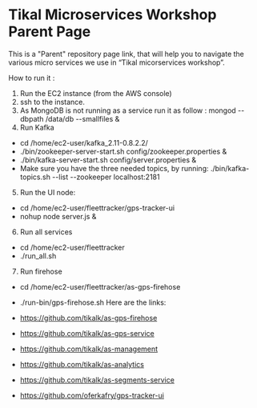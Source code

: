 # Tikal Microservices Workshop Parent Page

This is a "Parent" repository page link, that will help you to navigate the various micro services we use in “Tikal micorservices workshop”.

How to run it :

1. Run the EC2 instance (from the AWS console)
2. ssh to the instance.
3. As MongoDB is not running as a service run it as follow : mongod --dbpath /data/db --smallfiles &
4. Run Kafka
  * cd /home/ec2-user/kafka_2.11-0.8.2.2/
  * ./bin/zookeeper-server-start.sh config/zookeeper.properties &
  * ./bin/kafka-server-start.sh config/server.properties &
  * Make sure you have the three needed topics, by running:  ./bin/kafka-topics.sh --list --zookeeper localhost:2181
5. Run the UI node:
  * cd /home/ec2-user/fleettracker/gps-tracker-ui
  * nohup node server.js &
6. Run all services
  * cd /home/ec2-user/fleettracker
  * ./run_all.sh 
7. Run firehose
  * cd /home/ec2-user/fleettracker/as-gps-firehose
  * ./run-bin/gps-firehose.sh
Here are the links:

* https://github.com/tikalk/as-gps-firehose
* https://github.com/tikalk/as-gps-service
* https://github.com/tikalk/as-management
* https://github.com/tikalk/as-analytics
* https://github.com/tikalk/as-segments-service
* https://github.com/oferkafry/gps-tracker-ui
